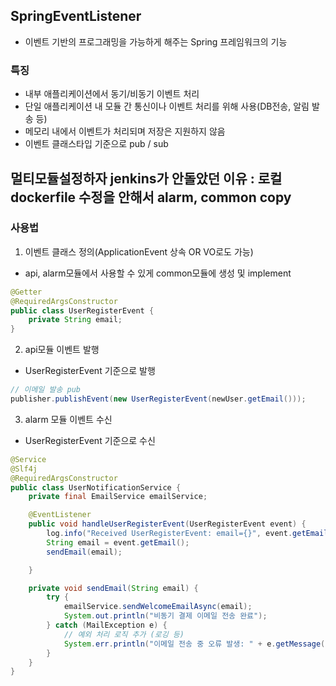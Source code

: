 ## SpringEventListener
- 이벤트 기반의 프로그래밍을 가능하게 해주는 Spring 프레임워크의 기능

### 특징
- 내부 애플리케이션에서 동기/비동기 이벤트 처리
- 단일 애플리케이션 내 모듈 간 통신이나 이벤트 처리를 위해 사용(DB전송, 알림 발송 등)
- 메모리 내에서 이벤트가 처리되며 저장은 지원하지 않음
- 이벤트 클래스타입 기준으로 pub / sub

## 멀티모듈설정하자 jenkins가 안돌았던 이유 : 로컬 dockerfile 수정을 안해서 alarm, common copy

### 사용법
1. 이벤트 클래스 정의(ApplicationEvent 상속 OR VO로도 가능)
- api, alarm모듈에서 사용할 수 있게 common모듈에 생성 및 implement
```java
@Getter
@RequiredArgsConstructor
public class UserRegisterEvent {
    private String email;
} 
```

2. api모듈 이벤트 발행
- UserRegisterEvent 기준으로 발행
```java
// 이메일 발송 pub
publisher.publishEvent(new UserRegisterEvent(newUser.getEmail())); 
```

3. alarm 모듈 이벤트 수신
- UserRegisterEvent 기준으로 수신
```java
@Service
@Slf4j
@RequiredArgsConstructor
public class UserNotificationService {
    private final EmailService emailService;

    @EventListener
    public void handleUserRegisterEvent(UserRegisterEvent event) {
        log.info("Received UserRegisterEvent: email={}", event.getEmail());
        String email = event.getEmail();
        sendEmail(email);

    }

    private void sendEmail(String email) {
        try {
            emailService.sendWelcomeEmailAsync(email);
            System.out.println("비동기 결제 이메일 전송 완료");
        } catch (MailException e) {
            // 예외 처리 로직 추가 (로깅 등)
            System.err.println("이메일 전송 중 오류 발생: " + e.getMessage());
        }
    }
} 
```

